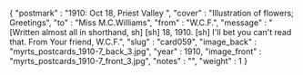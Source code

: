 {
  "postmark" : "1910: Oct 18, Priest Valley ",
  "cover" : "Illustration of flowers; Greetings",
  "to" : "Miss M.C.Williams",
  "from" : "W.C.F.",
  "message" : "[Written almost all in shorthand, sh] [sh] 18, 1910. [sh] I'll bet you can't read that. From Your friend, W.C.F.",
  "slug" : "card059",
  "image_back" : "myrts_postcards_1910-7_back_3.jpg",
  "year" : 1910,
  "image_front" : "myrts_postcards_1910-7_front_3.jpg",
  "notes" : "",
  "weight" : 1
}
